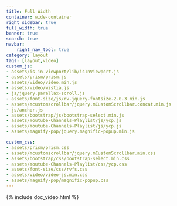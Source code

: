 ```yaml
---
title: Full Width
container: wide-container
right_sidebar: true
full_width: true
banner: true
search: true
navbar:
    right_nav_tool: true
category: layout
tags: [layout,video]
custom_js:
- assets/is-in-viewport/lib/isInViewport.js
- assets/prism/prism.js
- assets/video/video.min.js
- assets/video/wistia.js
- js/jquery.parallax-scroll.js
- assets/font-size/js/rv-jquery-fontsize-2.0.3.min.js
- assets/mcustomscrollbar/jquery.mCustomScrollbar.concat.min.js
- js/anchor.js
- assets/bootstrap/js/bootstrap-select.min.js
- assets/Youtube-Channels-Playlist/js/ycp.js
- assets/Youtube-Channels-Playlist/js/ycp.js
- assets/magnify-pop/jquery.magnific-popup.min.js

custom_css:
- assets/prism/prism.css
- assets/mcustomscrollbar/jquery.mCustomScrollbar.min.css
- assets/bootstrap/css/bootstrap-select.min.css
- assets/Youtube-Channels-Playlist/css/ycp.css
- assets/font-size/css/rvfs.css
- assets/video/video-js.min.css
- assets/magnify-pop/magnific-popup.css
---
```


{% include doc_video.html %}
